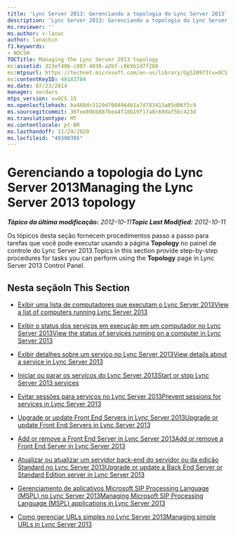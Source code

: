 ```yaml
---
title: 'Lync Server 2013: Gerenciando a topologia do Lync Server 2013'
description: 'Lync Server 2013: Gerenciando a topologia do Lync Server.'
ms.reviewer: ''
ms.author: v-lanac
author: lanachin
f1.keywords:
- NOCSH
TOCTitle: Managing the Lync Server 2013 topology
ms:assetid: 323ef486-c907-4036-a2bf-c869b1d7f288
ms:mtpsurl: https://technet.microsoft.com/en-us/library/Gg520973(v=OCS.15)
ms:contentKeyID: 48183784
ms.date: 07/23/2014
manager: serdars
mtps_version: v=OCS.15
ms.openlocfilehash: ba460dc3129d7004964b1a7d783413a85d06f2c9
ms.sourcegitcommit: 36fee89bb887bea4f18b19f17a8c69daf5bc423d
ms.translationtype: MT
ms.contentlocale: pt-BR
ms.lasthandoff: 11/24/2020
ms.locfileid: "49390395"
---
```

# <a name="managing-the-lync-server-2013-topology"></a><span data-ttu-id="511ee-103">Gerenciando a topologia do Lync Server 2013</span><span class="sxs-lookup"><span data-stu-id="511ee-103">Managing the Lync Server 2013 topology</span></span>

<div data-xmlns="http://www.w3.org/1999/xhtml">

<div class="topic" data-xmlns="http://www.w3.org/1999/xhtml" data-msxsl="urn:schemas-microsoft-com:xslt" data-cs="https://msdn.microsoft.com/">

<div data-asp="https://msdn2.microsoft.com/asp">



</div>

<div id="mainSection">

<div id="mainBody"><span data-ttu-id="511ee-104">

<span> </span></span><span class="sxs-lookup"><span data-stu-id="511ee-104">

<span> </span></span></span>

<span data-ttu-id="511ee-105">_**Tópico da última modificação:** 2012-10-11_</span><span class="sxs-lookup"><span data-stu-id="511ee-105">_**Topic Last Modified:** 2012-10-11_</span></span>

<span data-ttu-id="511ee-106">Os tópicos desta seção fornecem procedimentos passo a passo para tarefas que você pode executar usando a página **Topology** no painel de controle do Lync Server 2013.</span><span class="sxs-lookup"><span data-stu-id="511ee-106">Topics in this section provide step-by-step procedures for tasks you can perform using the **Topology** page in Lync Server 2013 Control Panel.</span></span>

<div>

## <a name="in-this-section"></a><span data-ttu-id="511ee-107">Nesta seção</span><span class="sxs-lookup"><span data-stu-id="511ee-107">In This Section</span></span>

  - [<span data-ttu-id="511ee-108">Exibir uma lista de computadores que executam o Lync Server 2013</span><span class="sxs-lookup"><span data-stu-id="511ee-108">View a list of computers running Lync Server 2013</span></span>](lync-server-2013-view-a-list-of-computers-running-lync-server-2013.md)

  - [<span data-ttu-id="511ee-109">Exibir o status dos serviços em execução em um computador no Lync Server 2013</span><span class="sxs-lookup"><span data-stu-id="511ee-109">View the status of services running on a computer in Lync Server 2013</span></span>](lync-server-2013-view-the-status-of-services-running-on-a-computer.md)

  - [<span data-ttu-id="511ee-110">Exibir detalhes sobre um serviço no Lync Server 2013</span><span class="sxs-lookup"><span data-stu-id="511ee-110">View details about a service in Lync Server 2013</span></span>](lync-server-2013-view-details-about-a-service.md)

  - [<span data-ttu-id="511ee-111">Iniciar ou parar os serviços do Lync Server 2013</span><span class="sxs-lookup"><span data-stu-id="511ee-111">Start or stop Lync Server 2013 services</span></span>](lync-server-2013-start-or-stop-lync-server-services.md)

  - [<span data-ttu-id="511ee-112">Evitar sessões para serviços no Lync Server 2013</span><span class="sxs-lookup"><span data-stu-id="511ee-112">Prevent sessions for services in Lync Server 2013</span></span>](lync-server-2013-prevent-sessions-for-services.md)

  - [<span data-ttu-id="511ee-113">Upgrade or update Front End Servers in Lync Server 2013</span><span class="sxs-lookup"><span data-stu-id="511ee-113">Upgrade or update Front End Servers in Lync Server 2013</span></span>](lync-server-2013-upgrade-or-update-front-end-servers.md)

  - [<span data-ttu-id="511ee-114">Add or remove a Front End Server in Lync Server 2013</span><span class="sxs-lookup"><span data-stu-id="511ee-114">Add or remove a Front End Server in Lync Server 2013</span></span>](lync-server-2013-add-or-remove-a-front-end-server.md)

  - [<span data-ttu-id="511ee-115">Atualizar ou atualizar um servidor back-end do servidor ou da edição Standard no Lync Server 2013</span><span class="sxs-lookup"><span data-stu-id="511ee-115">Upgrade or update a Back End Server or Standard Edition server in Lync Server 2013</span></span>](lync-server-2013-upgrade-or-update-a-back-end-server-or-standard-edition-server.md)

  - [<span data-ttu-id="511ee-116">Gerenciamento de aplicativos Microsoft SIP Processing Language (MSPL) no Lync Server 2013</span><span class="sxs-lookup"><span data-stu-id="511ee-116">Managing Microsoft SIP Processing Language (MSPL) applications in Lync Server 2013</span></span>](lync-server-2013-managing-microsoft-sip-processing-language-mspl-applications.md)

  - [<span data-ttu-id="511ee-117">Como gerenciar URLs simples no Lync Server 2013</span><span class="sxs-lookup"><span data-stu-id="511ee-117">Managing simple URLs in Lync Server 2013</span></span>](lync-server-2013-managing-simple-urls.md)

<span data-ttu-id="511ee-118"></div>

</div>

<span> </span>

</div>

</div>

</span><span class="sxs-lookup"><span data-stu-id="511ee-118"></div>

</div>

<span> </span>

</div>

</div>

</span></span></div>

